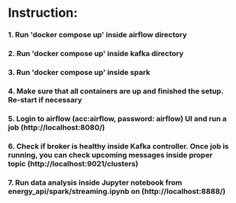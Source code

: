 # Instruction:

### 1. Run 'docker compose up' inside airflow directory

### 2. Run 'docker compose up' inside kafka directory

### 3. Run 'docker compose up' inside spark

### 4. Make sure that all containers are up and finished the setup. Re-start if necessary

### 5. Login to airflow (acc:airflow, password: airflow) UI and run a job (http://localhost:8080/)

### 6. Check if broker is healthy inside Kafka controller. Once job is running, you can check upcoming messages inside proper topic (http://localhost:9021/clusters)

### 7. Run data analysis inside Jupyter notebook from energy_api/spark/streaming.ipynb on (http://localhost:8888/)
